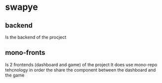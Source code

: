 # swapye

## backend
Is the backend of the procject


## mono-fronts
Is 2 frontends (dashboard and game) of the project
It does use mono-repo tehcnology in order the share the component between the dashboard and the game
